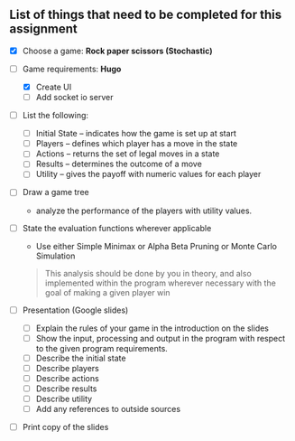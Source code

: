 ## List of things that need to be completed for this assignment 

- [x] Choose a game: **Rock paper scissors (Stochastic)**
- [ ] Game requirements: **Hugo** 
    - [x] Create UI
    - [ ] Add socket io server
- [ ] List the following:
    - [ ] Initial State – indicates how the game is set up at start
    - [ ] Players – defines which player has a move in the state
    - [ ] Actions – returns the set of legal moves in a state
    - [ ] Results – determines the outcome of a move
    - [ ] Utility – gives the payoff with numeric values for each player
- [ ] Draw a game tree
     - analyze the performance of the players with utility values.
- [ ] State the evaluation functions wherever applicable
     - Use either Simple Minimax or Alpha Beta Pruning or Monte Carlo Simulation 
    > This analysis should be done by you in theory, and also implemented within the program wherever necessary with the goal of making a given player win
- [ ] Presentation (Google slides)
    - [ ] Explain the rules of your game in the introduction on the slides
    - [ ] Show the input, processing and output in the program with respect to the given program requirements. 
    - [ ] Describe the initial state
    - [ ] Describe players
    - [ ] Describe actions
    - [ ] Describe results
    - [ ] Describe utility
    - [ ] Add any references to outside sources 
- [ ] Print copy of the slides


